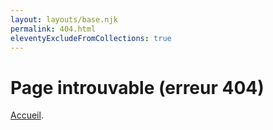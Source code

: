 ```yaml
---
layout: layouts/base.njk
permalink: 404.html
eleventyExcludeFromCollections: true
---
```

# Page introuvable (erreur 404)

<a href="/">Accueil</a>.

<!--

Read more: https://www.11ty.dev/docs/quicktips/not-found/

This will work for both GitHub pages and Netlify:

* https://help.github.com/articles/creating-a-custom-404-page-for-your-github-pages-site/
* https://www.netlify.com/docs/redirects/#custom-404

-->
